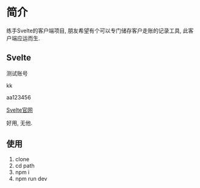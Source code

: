 # 简介
练手Svelte的客户端项目, 朋友希望有个可以专门储存客户走账的记录工具, 此客户端应运而生.

## Svelte

测试账号

kk

aa123456

[Svelte官网](svelte.dv)

好用, 无他.

## 使用

1. clone
2. cd path
3. npm i
4. npm run dev

